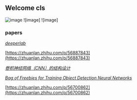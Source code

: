 ## Welcome cls

![image](http://img.hb.aicdn.com/cb8e20d6d8ed6e0aaf522ae09bdb61f3e1a41e3828827-uqAuVF)
![image]
![image]

### **papers**  
[_deeperlab_](https://arxiv.org/abs/1902.05093)

[https://zhuanlan.zhihu.com/p/56887843](https://zhuanlan.zhihu.com/p/56887843)

[_卷积神经网络（CNN）的结构设计_](https://www.zhihu.com/question/312556066/answer/600228264)

[_Bag of Freebies for Training Object Detection Neural Networks_](https://arxiv.org/abs/1902.04103)

[https://zhuanlan.zhihu.com/p/56700862](https://zhuanlan.zhihu.com/p/56700862)



